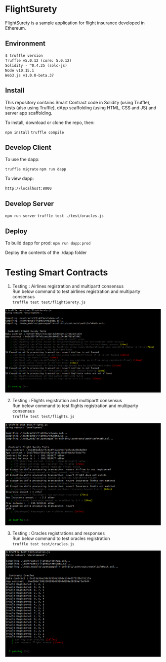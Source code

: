 # FlightSurety

FlightSurety is a sample application for flight insurance developed in Ethereum.

## Environment
```
$ truffle version
Truffle v5.0.12 (core: 5.0.12)
Solidity - ^0.4.25 (solc-js)
Node v10.15.1
Web3.js v1.0.0-beta.37
```

## Install

This repository contains Smart Contract code in Solidity (using Truffle), tests (also using Truffle), dApp scaffolding (using HTML, CSS and JS) and server app scaffolding.

To install, download or clone the repo, then:

`npm install`
`truffle compile`

## Develop Client

To use the dapp:

`truffle migrate`
`npm run dapp`

To view dapp:

`http://localhost:8000`

## Develop Server

`npm run server`
`truffle test ./test/oracles.js`

## Deploy

To build dapp for prod:
`npm run dapp:prod`

Deploy the contents of the ./dapp folder


# Testing Smart Contracts

1. Testing : Airlines registration and multipartt consensus  
Run below command to test airlines registration and multiparty consensus  
`truffle test test/flightSurety.js`
<img src="./images/flightSurety.png" alt="Drawing" style="width: 800px;"/>

2. Testing : Flights registration and multipartt consensus  
Run below command to test flights registration and multiparty consensus  
`truffle test test/flights.js`
<img src="./images/flights.png" alt="Drawing" style="width: 800px;"/>

3. Testing : Oracles registrations and responses  
Run below command to test oracles registration  
`truffle test test/oracles.js`
<img src="./images/oracles.png" alt="Drawing" style="width: 800px;"/>